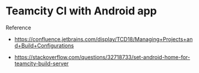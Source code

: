 # Teamcity CI with Android app

Reference

- https://confluence.jetbrains.com/display/TCD18/Managing+Projects+and+Build+Configurations

- https://stackoverflow.com/questions/32718733/set-android-home-for-teamcity-build-server

